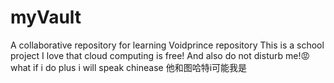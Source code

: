 # myVault
A collaborative repository for learning
Voidprince repository
This is a school project
I love that cloud computing is free!
And also do not disturb me!😡
what if i do
plus i will speak chinease
他和图哈特i可能我是

